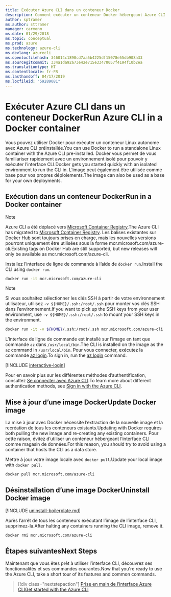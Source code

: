 ```yaml
---
title: Exécuter Azure CLI dans un conteneur Docker
description: Comment exécuter un conteneur Docker hébergeant Azure CLI
author: sptramer
ms.author: sttramer
manager: carmonm
ms.date: 01/29/2018
ms.topic: conceptual
ms.prod: azure
ms.technology: azure-cli
ms.devlang: azurecli
ms.openlocfilehash: 346014c1890cd7aa5b4225df15078e55db908a33
ms.sourcegitcommit: 334a1da92a73e42e715e33470057f4194f10b2ea
ms.translationtype: HT
ms.contentlocale: fr-FR
ms.lasthandoff: 04/17/2019
ms.locfileid: "59289081"
---
```

# <a name="run-azure-cli-in-a-docker-container"></a><span data-ttu-id="955bb-103">Exécuter Azure CLI dans un conteneur Docker</span><span class="sxs-lookup"><span data-stu-id="955bb-103">Run Azure CLI in a Docker container</span></span>

<span data-ttu-id="955bb-104">Vous pouvez utiliser Docker pour exécuter un conteneur Linux autonome avec Azure CLI préinstallée.</span><span class="sxs-lookup"><span data-stu-id="955bb-104">You can use Docker to run a standalone Linux container with the Azure CLI pre-installed.</span></span> <span data-ttu-id="955bb-105">Docker vous permet de vous familiariser rapidement avec un environnement isolé pour pouvoir y exécuter l’interface CLI.</span><span class="sxs-lookup"><span data-stu-id="955bb-105">Docker gets you started quickly with an isolated environment to run the CLI in.</span></span> <span data-ttu-id="955bb-106">L’image peut également être utilisée comme base pour vos propres déploiements.</span><span class="sxs-lookup"><span data-stu-id="955bb-106">The image can also be used as a base for your own deployments.</span></span>

## <a name="run-in-a-docker-container"></a><span data-ttu-id="955bb-107">Exécution dans un conteneur Docker</span><span class="sxs-lookup"><span data-stu-id="955bb-107">Run in a Docker container</span></span>

> [!NOTE]
> <span data-ttu-id="955bb-108">Azure CLI a été déplacé vers [Microsoft Container Registry](https://azure.microsoft.com/services/container-registry).</span><span class="sxs-lookup"><span data-stu-id="955bb-108">The Azure CLI has migrated to [Microsoft Container Registry](https://azure.microsoft.com/services/container-registry).</span></span> <span data-ttu-id="955bb-109">Les balises existantes sur Docker Hub sont toujours prises en charge, mais les nouvelles versions pourront uniquement être utilisées sous la forme mcr.microsoft.com/azure-cli.</span><span class="sxs-lookup"><span data-stu-id="955bb-109">Existing tags on Docker Hub are still supported, but new releases will only be available as mcr.microsoft.com/azure-cli.</span></span>

<span data-ttu-id="955bb-110">Installez l’interface de ligne de commande à l’aide de `docker run`.</span><span class="sxs-lookup"><span data-stu-id="955bb-110">Install the CLI using `docker run`.</span></span>

   ```bash
   docker run -it mcr.microsoft.com/azure-cli
   ```

> [!NOTE]
> <span data-ttu-id="955bb-111">Si vous souhaitez sélectionner les clés SSH à partir de votre environnement utilisateur, utilisez `-v ${HOME}/.ssh:/root/.ssh` pour monter vos clés SSH dans l’environnement.</span><span class="sxs-lookup"><span data-stu-id="955bb-111">If you want to pick up the SSH keys from your user environment, use `-v ${HOME}/.ssh:/root/.ssh` to mount your SSH keys in the environment.</span></span>
>
> ```bash
> docker run -it -v ${HOME}/.ssh:/root/.ssh mcr.microsoft.com/azure-cli
> ```

<span data-ttu-id="955bb-112">L’interface de ligne de commande est installé sur l’image en tant que commande `az` dans `/usr/local/bin`.</span><span class="sxs-lookup"><span data-stu-id="955bb-112">The CLI is installed on the image as the `az` command in `/usr/local/bin`.</span></span> <span data-ttu-id="955bb-113">Pour vous connecter, exécutez la commande [az login](/cli/azure/reference-index#az-login).</span><span class="sxs-lookup"><span data-stu-id="955bb-113">To sign in, run the [az login](/cli/azure/reference-index#az-login) command.</span></span>

[!INCLUDE [interactive-login](includes/interactive-login.md)]

<span data-ttu-id="955bb-114">Pour en savoir plus sur les différentes méthodes d’authentification, consultez [Se connecter avec Azure CLI](authenticate-azure-cli.md).</span><span class="sxs-lookup"><span data-stu-id="955bb-114">To learn more about different authentication methods, see [Sign in with the Azure CLI](authenticate-azure-cli.md).</span></span>

## <a name="update-docker-image"></a><span data-ttu-id="955bb-115">Mise à jour d’une image Docker</span><span class="sxs-lookup"><span data-stu-id="955bb-115">Update Docker image</span></span>

<span data-ttu-id="955bb-116">La mise à jour avec Docker nécessite l’extraction de la nouvelle image et la recréation de tous les conteneurs existants.</span><span class="sxs-lookup"><span data-stu-id="955bb-116">Updating with Docker requires both pulling the new image and re-creating any existing containers.</span></span> <span data-ttu-id="955bb-117">Pour cette raison, évitez d’utiliser un conteneur hébergeant l’interface CLI comme magasin de données.</span><span class="sxs-lookup"><span data-stu-id="955bb-117">For this reason, you should try to avoid using a container that hosts the CLI as a data store.</span></span>

<span data-ttu-id="955bb-118">Mettre à jour votre image locale avec `docker pull`.</span><span class="sxs-lookup"><span data-stu-id="955bb-118">Update your local image with `docker pull`.</span></span>

```bash
docker pull mcr.microsoft.com/azure-cli
```

## <a name="uninstall-docker-image"></a><span data-ttu-id="955bb-119">Désinstallation d’une image Docker</span><span class="sxs-lookup"><span data-stu-id="955bb-119">Uninstall Docker image</span></span>

[!INCLUDE [uninstall-boilerplate.md](includes/uninstall-boilerplate.md)]

<span data-ttu-id="955bb-120">Après l’arrêt de tous les conteneurs exécutant l’image de l’interface CLI, supprimez-la.</span><span class="sxs-lookup"><span data-stu-id="955bb-120">After halting any containers running the CLI image, remove it.</span></span>

```bash
docker rmi mcr.microsoft.com/azure-cli
```

## <a name="next-steps"></a><span data-ttu-id="955bb-121">Étapes suivantes</span><span class="sxs-lookup"><span data-stu-id="955bb-121">Next Steps</span></span>

<span data-ttu-id="955bb-122">Maintenant que vous êtes prêt à utiliser l’interface CLI, découvrez ses fonctionnalités et ses commandes courantes.</span><span class="sxs-lookup"><span data-stu-id="955bb-122">Now that you're ready to use the Azure CLI, take a short tour of its features and common commands.</span></span>

> [!div class="nextstepaction"]
> [<span data-ttu-id="955bb-123">Prise en main de l’interface Azure CLI</span><span class="sxs-lookup"><span data-stu-id="955bb-123">Get started with the Azure CLI</span></span>](get-started-with-azure-cli.md)
